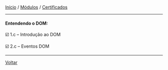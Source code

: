 [Início](https://github.com/Thalyalm/curso-javascript) / 
[Módulos](https://github.com/Thalyalm/curso-javascript/tree/master/modulos/readme.md) /
[Certificados](https://github.com/Thalyalm/curso-javascript/tree/master/certificados)

---

#### Entendendo o DOM:

:ballot_box_with_check: 1.c – Introdução ao DOM

:ballot_box_with_check: 2.c – Eventos DOM

---

[Voltar](/modulos/readme.md)